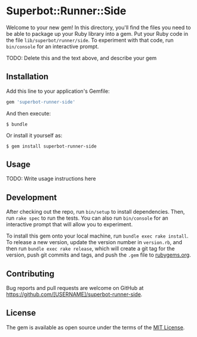 # Superbot::Runner::Side

Welcome to your new gem! In this directory, you'll find the files you need to be able to package up your Ruby library into a gem. Put your Ruby code in the file `lib/superbot/runner/side`. To experiment with that code, run `bin/console` for an interactive prompt.

TODO: Delete this and the text above, and describe your gem

## Installation

Add this line to your application's Gemfile:

```ruby
gem 'superbot-runner-side'
```

And then execute:

    $ bundle

Or install it yourself as:

    $ gem install superbot-runner-side

## Usage

TODO: Write usage instructions here

## Development

After checking out the repo, run `bin/setup` to install dependencies. Then, run `rake spec` to run the tests. You can also run `bin/console` for an interactive prompt that will allow you to experiment.

To install this gem onto your local machine, run `bundle exec rake install`. To release a new version, update the version number in `version.rb`, and then run `bundle exec rake release`, which will create a git tag for the version, push git commits and tags, and push the `.gem` file to [rubygems.org](https://rubygems.org).

## Contributing

Bug reports and pull requests are welcome on GitHub at https://github.com/[USERNAME]/superbot-runner-side.

## License

The gem is available as open source under the terms of the [MIT License](https://opensource.org/licenses/MIT).
